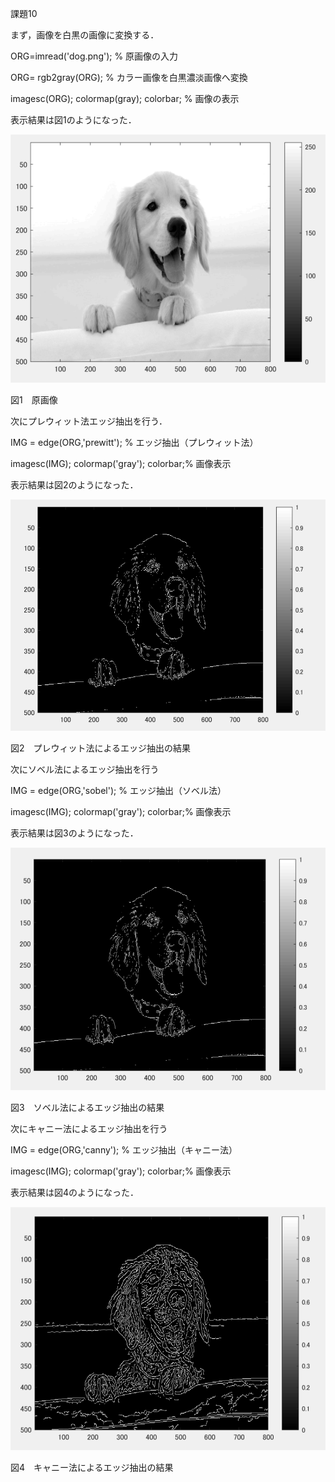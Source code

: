 課題10　



まず，画像を白黒の画像に変換する．

ORG=imread('dog.png'); % 原画像の入力

ORG= rgb2gray(ORG); % カラー画像を白黒濃淡画像へ変換

imagesc(ORG); colormap(gray); colorbar; % 画像の表示

表示結果は図1のようになった．

![](https://github.com/zakoji/gazousyori-repot/blob/master/image/dog10-1.png)

図1　原画像

次にプレウィット法エッジ抽出を行う．

IMG = edge(ORG,'prewitt'); % エッジ抽出（プレウィット法）

imagesc(IMG); colormap('gray'); colorbar;% 画像表示

表示結果は図2のようになった．

![](https://github.com/zakoji/gazousyori-repot/blob/master/image/dog10-2.png)

図2　プレウィット法によるエッジ抽出の結果

次にソベル法によるエッジ抽出を行う

IMG = edge(ORG,'sobel'); % エッジ抽出（ソベル法）

imagesc(IMG); colormap('gray'); colorbar;% 画像表示

表示結果は図3のようになった．

![](https://github.com/zakoji/gazousyori-repot/blob/master/image/dog10-3.png)

図3　ソベル法によるエッジ抽出の結果

次にキャニー法によるエッジ抽出を行う

IMG = edge(ORG,'canny'); % エッジ抽出（キャニー法）

imagesc(IMG); colormap('gray'); colorbar;% 画像表示

表示結果は図4のようになった．

![](https://github.com/zakoji/gazousyori-repot/blob/master/image/dog10-4.png)

図4　キャニー法によるエッジ抽出の結果
